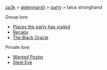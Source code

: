 [za3k](/) > [aldenmarsh](/aldenmarsh/) > [party](players1) > talus stronghand

Group lore:

- [Places the party has visited](visited)
- [Recaps](recap)
- [The Black Oracle](black_oracle)

Private lore:

- [Wanted Poster](wanted)
- [Steel Eye](steel)
